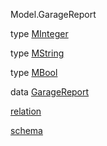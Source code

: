 Model.GarageReport

type [MInteger](Model-GarageReport.html#t:MInteger)

type [MString](Model-GarageReport.html#t:MString)

type [MBool](Model-GarageReport.html#t:MBool)

data [GarageReport](Model-GarageReport.html#t:GarageReport)

[relation](Model-GarageReport.html#v:relation)

[schema](Model-GarageReport.html#v:schema)
